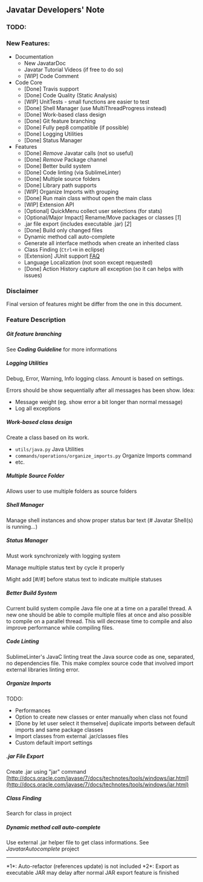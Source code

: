 ## Javatar Developers' Note

### TODO:

### New Features:
- Documentation
  - New JavatarDoc
  - Javatar Tutorial Videos (if free to do so)
  - [WIP] Code Comment
- Code Core
  - [Done] Travis support
  - [Done] Code Quality (Static Analysis)
  - [WIP] UnitTests - small functions are easier to test
  - [Done] Shell Manager (use MultiThreadProgress instead)
  - [Done] Work-based class design
  - [Done] Git feature branching
  - [Done] Fully pep8 compatible (if possible)
  - [Done] Logging Utilities
  - [Done] Status Manager
- Features
  - [Done] *Remove* Javatar calls (not so useful)
  - [Done] *Remove* Package channel
  - [Done] Better build system
  - [Done] Code linting (via SublimeLinter)
  - [Done] Multiple source folders
  - [Done] Library path supports
  - [WIP] Organize Imports with grouping
  - [Done] Run main class without open the main class
  - [WIP] Extension API
  - [Optional] QuickMenu collect user selections (for stats)
  - [Optional/Major Impact] Rename/Move packages or classes [*1*]
  - .jar file export (includes executable .jar) [*2*]
  - [Done] Build only changed files
  - Dynamic method call auto-complete
  - Generate all interface methods when create an inherited class
  - Class Finding (`Ctrl+H` in eclipse)
  - [Extension] JUnit support [FAQ](http://junit.org/faq.html)
  - Language Localization (not soon except requested)
  - [Done] Action History capture all exception (so it can helps with issues)

### Disclaimer
Final version of features might be differ from the one in this document.

### Feature Description
##### Git feature branching
See ***Coding Guideline*** for more informations

##### Logging Utilities
Debug, Error, Warning, Info logging class. Amount is based on settings.

Errors should be show sequentially after all messages has been show.
Idea:

- Message weight (eg. show error a bit longer than normal message)
- Log all exceptions

##### Work-based class design
Create a class based on its work.

- `utils/java.py` Java Utilities
- `commands/operations/organize_imports.py` Organize Imports command
- etc.

##### Multiple Source Folder
Allows user to use multiple folders as source folders

##### Shell Manager
Manage shell instances and show proper status bar text (# Javatar Shell(s) is running...)

##### Status Manager
Must work synchronizely with logging system

Manage multiple status text by cycle it properly

Might add [#/#] before status text to indicate multiple statuses

##### Better Build System
Current build system compile Java file one at a time on a parallel thread. A new one should be able to compile multiple files at once and also possible to compile on a parallel thread. This will decrease time to compile and also improve performance while compiling files.

##### Code Linting
SublimeLinter's JavaC linting treat the Java source code as one, separated, no dependencies file. This make complex source code that involved import external libraries linting error.

##### Organize Imports
TODO:

- Performances
- Option to create new classes or enter manually when class not found
- [Done by let user select it themselve] duplicate imports between default imports and same package classes
- Import classes from external .jar/classes files
- Custom default import settings

##### .jar File Export
Create .jar using "jar" command
[http://docs.oracle.com/javase/7/docs/technotes/tools/windows/jar.html](http://docs.oracle.com/javase/7/docs/technotes/tools/windows/jar.html)

##### Class Finding
Search for class in project

##### Dynamic method call auto-complete
Use external .jar helper file to get class informations. See *JavatarAutocomplete* project

<hr>
*1*: Auto-refactor (references update) is not included  
*2*: Export as executable JAR may delay after normal JAR export feature is finished  

